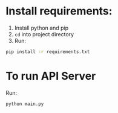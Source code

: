 # Install requirements:
1. Install python and pip
2. `cd` into project directory
3. Run:
```bash 
pip install -r requirements.txt 
```
# To run API Server
Run:
```bash
python main.py
```